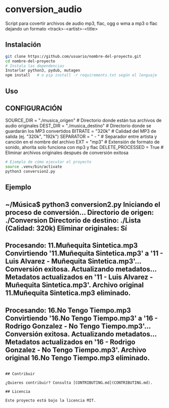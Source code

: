 # conversion_audio
Script para covertir archivos de audio mp3, flac, ogg o wma a mp3 o flac dejando un formato &lt;track>-&lt;artist>-&lt;title>
## Instalación

```bash
git clone https://github.com/usuario/nombre-del-proyecto.git
cd nombre-del-proyecto
# Instala las dependencias
Instarlar python3, pydub, mutagen
npm install   # o pip install -r requirements.txt según el lenguaje
```

## Uso

## CONFIGURACIÓN

SOURCE_DIR = "./musica_origen"       # Directorio donde están tus archivos de audio originales
DEST_DIR = "./musica_destino"        # Directorio donde se guardarán los MP3 convertidos
BITRATE = "320k"                  # Calidad del MP3 de salida (ej. "320k", "192k")
SEPARATOR = " - "                 # Separador entre artista y canción en el nombre del archivo
EXT = "mp3"                       # Extensión de formato de sonido, ahorita solo funciona con mp3 y flac
DELETE_PROCESSED = True           # Eliminar archivos originales después de conversión exitosa

```bash
# Ejemplo de cómo ejecutar el proyecto
source .venv/bin/activate
python3 conversion2.py 
```

## Ejemplo

~/Música$ python3 conversion2.py 
Iniciando el proceso de conversión...
Directorio de origen: ./Conversion
Directorio de destino: ./Lista (Calidad: 320k)
Eliminar originales: Sí
--------------------------------------------------
Procesando: 11.Muñequita Sintetica.mp3
  Convirtiendo '11.Muñequita Sintetica.mp3' a '11 - Luis Alvarez - Muñequita Sintetica.mp3'...
  Conversión exitosa. Actualizando metadatos...
  Metadatos actualizados en '11 - Luis Alvarez - Muñequita Sintetica.mp3'.
  Archivo original 11.Muñequita Sintetica.mp3 eliminado.
--------------------------------------------------
Procesando: 16.No Tengo Tiempo.mp3
  Convirtiendo '16.No Tengo Tiempo.mp3' a '16 - Rodrigo Gonzalez - No Tengo Tiempo.mp3'...
  Conversión exitosa. Actualizando metadatos...
  Metadatos actualizados en '16 - Rodrigo Gonzalez - No Tengo Tiempo.mp3'.
  Archivo original 16.No Tengo Tiempo.mp3 eliminado.
--------------------------------------------------

```

## Contribuir

¿Quieres contribuir? Consulta [CONTRIBUTING.md](CONTRIBUTING.md).

## Licencia

Este proyecto está bajo la licencia MIT.

